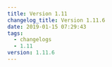 ```yaml
---
title: Version 1.11
changelog_title: Version 1.11.6
date: 2019-01-15 07:29:43
tags:
  - changelogs
  - 1.11
version: 1.11.6
---
```


<script src="https://gist.github.com/spinnaker-release/5cbb402297feb85f82482a73e9428967.js"/>
